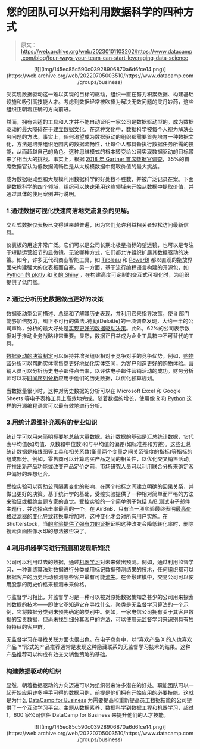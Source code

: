 # 您的团队可以开始利用数据科学的四种方式

> 原文：<https://web.archive.org/web/20230101103202/https://www.datacamp.com/blog/four-ways-your-team-can-start-leveraging-data-science>

<center>[![](img/145ec85c590c03928906870a6d6fce14.png)](https://web.archive.org/web/20220705003510/https://www.datacamp.com/groups/business)</center>

受实现数据驱动这一难以实现的目标的驱动，组织一直在努力积累数据、构建基础设施和吸引高技能人才。考虑到数据经常被吹捧为解决无数问题的灵丹妙药，这些组织正朝着正确的方向前进。

然而，拥有合适的工具和人才并不能自动证明一家公司是数据驱动型的。成为数据驱动的最大障碍在于[建立数据文化](https://web.archive.org/web/20220705003510/https://www.datacamp.com/resources/webinars/building-data-cultures)，在这种文化中，数据科学被每个人视为解决业务问题的方法。事实上，任何渴望成为数据驱动的组织都需要首先培育一种数据文化，方法是培养组织范围内的数据流畅性，让每个人都具备执行数据任务所需的技能，从而超越自己的角色。这种思维模式的根本转变给公司实现数据驱动的目标带来了相当大的挑战。事实上，根据 [2018 年 Gartner 首席数据官调查](https://web.archive.org/web/20220705003510/https://www.gartner.com/smarterwithgartner/3-top-take-aways-from-the-gartner-chief-data-officer-survey/)，35%的首席数据官认为低数据流畅性是从大规模数据中提取价值的最大挑战。

成为数据驱动型和大规模利用数据科学的好处数不胜数，并被广泛记录在案。下面是数据科学的四个领域，组织可以快速采用这些领域来开始从数据中提取价值，并通过具体的使用案例进行说明。

### 1.通过数据可视化快速简洁地交流复杂的见解。

交互式数据仪表板已变得越来越普遍，因为它们允许利益相关者轻松访问最新信息。

仪表板的用途非常广泛。它们可以是公司长期北极星指标的望远镜，也可以是专注于短期运营细节的显微镜。无论哪种方式，它们都允许组织扩展其数据驱动的决策。如今，许多无代码商业智能工具，如 [Tableau](https://web.archive.org/web/20220705003510/https://www.datacamp.com/tracks/tableau-fundamentals) 和 [PowerBI](https://web.archive.org/web/20220705003510/https://www.datacamp.com/courses/introduction-to-power-bi) 都以直观的拖放界面来构建强大的仪表板而自豪。另一方面，基于流行编程语言构建的开源包，如 [Python 的 plotly](https://web.archive.org/web/20220705003510/https://www.datacamp.com/courses/introduction-to-data-visualization-with-plotly-in-python) 和 [R 的 Shiny](https://web.archive.org/web/20220705003510/https://www.datacamp.com/tracks/shiny-fundamentals-with-r) ，在构建高度可定制的交互式可视化时，为组织提供了低门槛。

### 2.通过分析历史数据做出更好的决策

数据驱动型公司描述、总结和了解其历史表现，并利用它来指导决策，使 it 部门能够加倍努力，纠正不可行的做法..德勤(Deloitte)的一项调查发现，大约一半的公司声称，分析的最大好处是[实现更好的数据驱动决策](https://web.archive.org/web/20220705003510/https://www2.deloitte.com/content/dam/Deloitte/global/Documents/Deloitte-Analytics/dttl-analytics-analytics-advantage-report-061913.pdf)。此外，62%的公司表示数据对于推动业务战略非常重要。显然，数据正日益成为企业工具箱中不可替代的工具。

[数据驱动的决策制定](https://web.archive.org/web/20220705003510/https://www.datacamp.com/courses/data-driven-decision-making-for-business)可以保持并增强组织相对于竞争对手的竞争优势。例如，[购物篮分析](https://web.archive.org/web/20220705003510/https://www.datacamp.com/courses/market-basket-analysis-in-python)可以帮助实体零售商更好地优化实体空间，为客户创造更好的购物体验。营销人员可以分析历史电子邮件点击率，以评估电子邮件营销活动的成功。财务分析师可以将[时间序列分析](https://web.archive.org/web/20220705003510/https://www.datacamp.com/courses/introduction-to-time-series-analysis)应用于他们的历史数据，以优化预算规划。

当数据量很小时，这种对历史数据的分析可以在 Microsoft Excel 和 Google Sheets 等电子表格工具上高效地完成。随着数据的增长，使用像 [R](https://web.archive.org/web/20220705003510/https://www.datacamp.com/community/blog/how-to-learn-r) 和 [Python](https://web.archive.org/web/20220705003510/https://www.datacamp.com/community/blog/how-to-learn-python) 这样的开源编程语言可以最有效地进行分析。

### 3.用统计思维补充现有的专业知识

统计学可以用来简明扼要地总结大量数据。统计数据的基础是汇总统计数据，它代表平均值(如均值、众数和中位数)和与平均值的偏差(如标准差和方差)。这些汇总统计数据是箱线图等工具和相关系数(衡量两个变量之间关系强度的指标)等指标的组成部分。例如，零售商可以计算购买产品之间的相关性，以优化交叉销售活动。在推出新产品功能或改变产品定价之前，市场研究人员可以利用联合分析来确定客户偏好的理想组合。

受控实验可以帮助公司隔离变化的影响，在两个指标之间建立明确的因果关系，并做出更好的决策。基于统计学的基础，受控实验提供了一种相对简单而严格的方法来验证或拒绝主题专家的直觉。受控实验的一个简单例子包括 [A/B 测试](https://web.archive.org/web/20220705003510/https://www.datacamp.com/courses/ab-testing-in-r#!])电子邮件主题行，并选择点击率最高的一个。在 AirBnB，只有当一项实验最终表明[最高价格过滤器的变化导致转换率](https://web.archive.org/web/20220705003510/https://medium.com/airbnb-engineering/experiments-at-airbnb-e2db3abf39e7)增加时，这种变化才会对所有用户实施。在 Shutterstock，当[的实验提供了强有力的证据](https://web.archive.org/web/20220705003510/https://hbr.org/2014/02/ab-testing-and-the-benefits-of-an-experimentation-culture)证明这种改变会降低转化率时，删除搜索页面图像水印的想法被否决了。

### 4.利用机器学习进行预测和发现新知识

公司可以利用过去的数据，通过[机器学习](https://web.archive.org/web/20220705003510/https://www.datacamp.com/tracks/machine-learning-scientist-with-python)对未来做出预测。例如，通过利用监督学习，一种训练算法对数据进行分类或用标记数据预测结果的技术，任何组织都可以根据客户的历史活动预测哪些客户最有可能[流失](https://web.archive.org/web/20220705003510/https://www.datacamp.com/courses/marketing-analytics-predicting-customer-churn-in-python)。在金融建模中，交易公司可以使用股票的历史价格来预测未来价格。

与监督学习相比，非监督学习是一种可以被对原始数据集知之甚少的公司用来探索其数据的技术——即使它不知道它在寻找什么。聚类是无监督学习算法的一个示例，它将数据分类到未预先确定的类别中。例如，一家电信公司拥有关于其客户数据的宝贵数据，但尚未找到细分其客户的方法，可以使用[无监督学习](https://web.archive.org/web/20220705003510/https://www.datacamp.com/courses/customer-segmentation-in-python)来识别具有独特特征的客户群。

无监督学习在寻找关联方面也很出色。在电子商务中，以“喜欢产品 X 的人也喜欢产品 Y”形式的产品推荐通常是发现这种隐藏联系的无监督学习技术的结果。这种产品推荐可以构成有效交叉销售策略的基础。

### 构建数据驱动的组织

显然，朝着数据驱动的方向迈进可以为组织带来许多潜在的好处。职能团队可以一起开始应用许多唾手可得的数据用例，前提是他们拥有开始应用的必要技能。这就是为什么 [DataCamp for Business](https://web.archive.org/web/20220705003510/https://www.datacamp.com/groups/business) 为需要提高和重新提高员工数据技能的公司提供了一个互动学习平台。主题从数据素养、数据科学到数据工程和机器学习，超过 1，600 家公司信任 DataCamp for Business 来提升他们的人才技能。

<center>[![](img/145ec85c590c03928906870a6d6fce14.png)](https://web.archive.org/web/20220705003510/https://www.datacamp.com/groups/business)</center>